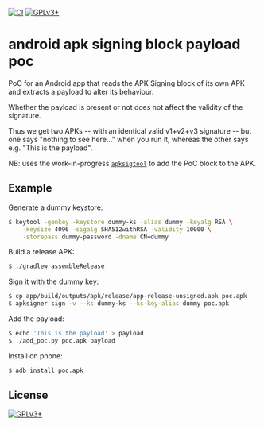 <!-- SPDX-FileCopyrightText: 2023 FC Stegerman <flx@obfusk.net> -->
<!-- SPDX-License-Identifier: GPL-3.0-or-later -->

[![CI](https://github.com/obfusk/sigblock-code-poc/workflows/CI/badge.svg)](https://github.com/obfusk/sigblock-code-poc/actions?query=workflow%3ACI)
[![GPLv3+](https://img.shields.io/badge/license-GPLv3+-blue.svg)](https://www.gnu.org/licenses/gpl-3.0.html)

# android apk signing block payload poc

PoC for an Android app that reads the APK Signing block of its own APK and
extracts a payload to alter its behaviour.

Whether the payload is present or not does not affect the validity of the
signature.

Thus we get two APKs -- with an identical valid v1+v2+v3 signature -- but one
says "nothing to see here..." when you run it, whereas the other says e.g. "This
is the payload".

NB: uses the work-in-progress [`apksigtool`](https://github.com/obfusk/apksigtool)
to add the PoC block to the APK.

## Example

Generate a dummy keystore:

```bash
$ keytool -genkey -keystore dummy-ks -alias dummy -keyalg RSA \
    -keysize 4096 -sigalg SHA512withRSA -validity 10000 \
    -storepass dummy-password -dname CN=dummy
```

Build a release APK:

```bash
$ ./gradlew assembleRelease
```

Sign it with the dummy key:

```bash
$ cp app/build/outputs/apk/release/app-release-unsigned.apk poc.apk
$ apksigner sign -v --ks dummy-ks --ks-key-alias dummy poc.apk
```

Add the payload:

```bash
$ echo 'This is the payload' > payload
$ ./add_poc.py poc.apk payload
```

Install on phone:

```bash
$ adb install poc.apk
```

## License

[![GPLv3+](https://www.gnu.org/graphics/gplv3-127x51.png)](https://www.gnu.org/licenses/gpl-3.0.html)

<!-- vim: set tw=70 sw=2 sts=2 et fdm=marker : -->
